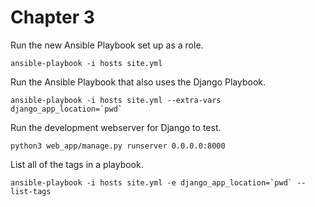 # Chapter 3

Run the new Ansible Playbook set up as a role.
```
ansible-playbook -i hosts site.yml
```

Run the Ansible Playbook that also uses the Django Playbook.
```
ansible-playbook -i hosts site.yml --extra-vars django_app_location=`pwd`
```

Run the development webserver for Django to test.
```
python3 web_app/manage.py runserver 0.0.0.0:8000
```

List all of the tags in a playbook.
```
ansible-playbook -i hosts site.yml -e django_app_location=`pwd` --list-tags
```
